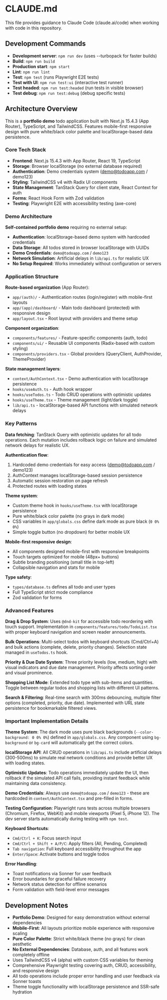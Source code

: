 # CLAUDE.md

This file provides guidance to Claude Code (claude.ai/code) when working with code in this repository.

## Development Commands

- **Development server**: `npm run dev` (uses --turbopack for faster builds)
- **Build**: `npm run build`
- **Production start**: `npm start`
- **Lint**: `npm run lint`
- **Test**: `npm test` (runs Playwright E2E tests)
- **Test with UI**: `npm run test:ui` (interactive test runner)
- **Test headed**: `npm run test:headed` (run tests in visible browser)
- **Test debug**: `npm run test:debug` (debug specific tests)

## Architecture Overview

This is a **portfolio demo** todo application built with Next.js 15.4.3 (App Router), TypeScript, and TailwindCSS. Features mobile-first responsive design with pure white/black color palette and localStorage-based data persistence.

### Core Tech Stack

- **Frontend**: Next.js 15.4.3 with App Router, React 19, TypeScript
- **Storage**: Browser localStorage (no external database required)
- **Authentication**: Demo credentials system (demo@todoapp.com / demo123)
- **Styling**: TailwindCSS v4 with Radix UI components
- **State Management**: TanStack Query for client state, React Context for auth
- **Forms**: React Hook Form with Zod validation
- **Testing**: Playwright E2E with accessibility testing (axe-core)

### Demo Architecture

**Self-contained portfolio demo** requiring no external setup:
- **Authentication**: localStorage-based demo system with hardcoded credentials
- **Data Storage**: All todos stored in browser localStorage with UUIDs
- **Demo Credentials**: `demo@todoapp.com` / `demo123`
- **Network Simulation**: Artificial delays in `lib/api.ts` for realistic UX
- **No Setup Required**: Works immediately without configuration or servers

### Application Structure

**Route-based organization** (App Router):
- `app/(auth)/` - Authentication routes (login/register) with mobile-first layouts
- `app/(app)/dashboard/` - Main todo dashboard (protected) with responsive design
- `app/layout.tsx` - Root layout with providers and theme setup

**Component organization**:
- `components/features/` - Feature-specific components (auth, todo)
- `components/ui/` - Reusable UI components (Radix-based with custom styling)
- `components/providers.tsx` - Global providers (QueryClient, AuthProvider, ThemeProvider)

**State management layers**:
- `context/AuthContext.tsx` - Demo authentication with localStorage persistence
- `hooks/useAuth.ts` - Auth hook wrapper
- `hooks/useTodos.ts` - Todo CRUD operations with optimistic updates
- `hooks/useTheme.tsx` - Theme management (light/dark toggle)
- `lib/api.ts` - localStorage-based API functions with simulated network delays

### Key Patterns

**Data fetching**: TanStack Query with optimistic updates for all todo operations. Each mutation includes rollback logic on failure and simulated network delays for realistic UX.

**Authentication flow**: 
1. Hardcoded demo credentials for easy access (demo@todoapp.com / demo123)
2. AuthContext manages localStorage-based session persistence
3. Automatic session restoration on page refresh
4. Protected routes with loading states

**Theme system**:
- Custom theme hook in `hooks/useTheme.tsx` with localStorage persistence
- Pure white/black color palette (no grays in dark mode)
- CSS variables in `app/globals.css` define dark mode as pure black (`0 0% 0%`)
- Simple toggle button (no dropdown) for better mobile UX

**Mobile-first responsive design**:
- All components designed mobile-first with responsive breakpoints
- Touch targets optimized for mobile (48px+ buttons)
- Subtle branding positioning (small title in top-left)
- Collapsible navigation and stats for mobile

**Type safety**: 
- `types/database.ts` defines all todo and user types
- Full TypeScript strict mode compliance
- Zod validation for forms

### Advanced Features

**Drag & Drop System**: Uses `@dnd-kit` for accessible todo reordering with touch support. Implementation in `components/features/todo/TodoList.tsx` with proper keyboard navigation and screen reader announcements.

**Bulk Operations**: Multi-select todos with keyboard shortcuts (Cmd/Ctrl+A) and bulk actions (complete, delete, priority changes). Selection state managed in `useTodos.ts` hook.

**Priority & Due Date System**: Three priority levels (low, medium, high) with visual indicators and due date management. Priority affects sorting order and visual prominence.

**Shopping List Mode**: Extended todo type with sub-items and quantities. Toggle between regular todos and shopping lists with different UI patterns.

**Search & Filtering**: Real-time search with 300ms debouncing, multiple filter options (completed, priority, due date). Implemented with URL state persistence for bookmarkable filtered views.

### Important Implementation Details

**Theme System**: The dark mode uses pure black backgrounds (`--color-background: 0 0% 0%`) defined in `app/globals.css`. Any component using `bg-background` or `bg-card` will automatically get the correct colors.

**localStorage API**: All CRUD operations in `lib/api.ts` include artificial delays (300-500ms) to simulate real network conditions and provide better UX with loading states.

**Optimistic Updates**: Todo operations immediately update the UI, then rollback if the simulated API call fails, providing instant feedback while maintaining data consistency.

**Demo Credentials**: Always use `demo@todoapp.com` / `demo123` - these are hardcoded in `context/AuthContext.tsx` and pre-filled in forms.

**Testing Configuration**: Playwright runs tests across multiple browsers (Chromium, Firefox, WebKit) and mobile viewports (Pixel 5, iPhone 12). The dev server starts automatically during testing with `npm test`.

**Keyboard Shortcuts**: 
- `Cmd/Ctrl + K`: Focus search input
- `Cmd/Ctrl + Shift + A/P/C`: Apply filters (All, Pending, Completed)
- `Tab navigation`: Full keyboard accessibility throughout the app
- `Enter/Space`: Activate buttons and toggle todos

**Error Handling**: 
- Toast notifications via Sonner for user feedback
- Error boundaries for graceful failure recovery
- Network status detection for offline scenarios
- Form validation with field-level error messages

## Development Notes

- **Portfolio Demo**: Designed for easy demonstration without external dependencies
- **Mobile-First**: All layouts prioritize mobile experience with responsive scaling
- **Pure Color Palette**: Strict white/black theme (no grays) for clean aesthetic
- **No External Dependencies**: Database, auth, and all features work completely offline
- Uses TailwindCSS v4 (alpha) with custom CSS variables for theming
- Comprehensive Playwright testing covering auth, CRUD, accessibility, and responsive design
- All todo operations include proper error handling and user feedback via Sonner toasts
- Theme toggle functionality with localStorage persistence and SSR-safe hydration